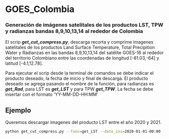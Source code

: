 # GOES_Colombia


### Generación de imágenes satelitales de los productos LST, TPW y radianzas bandas 8,9,10,13,14 al rededor de Colombia

El scrip <em><b> get_cut_compress.py</b></em>, descarga recorta y comprime imagenes satelitales de los productos Land Surface Temperature, Total Precipition Water y Radianzas en las bandas 8,9,10,13,14 del satélite GOES-16 al rededor del territorio Colombiano entre las coordenadas de longitud [-81.03,-64] y latitud [-4.1,12.78]. 

Para ejecutar el scrip desde la terminal de comandos se debe indicar el producto deseado, la fecha de inicio y final de descarga. El producto deseado se agrega pasando el nombre de la función, para radianzas es <em><b>get_Rad</b></em>, para LST es <em><b>get_LST</b></em> y para TPW <em><b>get_TPW</b></em>. La fecha se debe insertar con el formato 'YY-MM-DD-HH:MM'  


## Ejemplo

Queremos descargar imagenes del producto LST entre el año 2020 y 2021. 

  ```sh
  python get_cut_compress.py --func=get_LST --date_ini=2020-01-01-00:00 --date_fin=2021-12-31-23:00 

  ```
